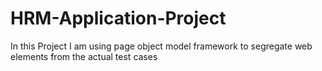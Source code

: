 # HRM-Application-Project
In this Project I am using page object model framework to segregate web elements from the actual test cases
